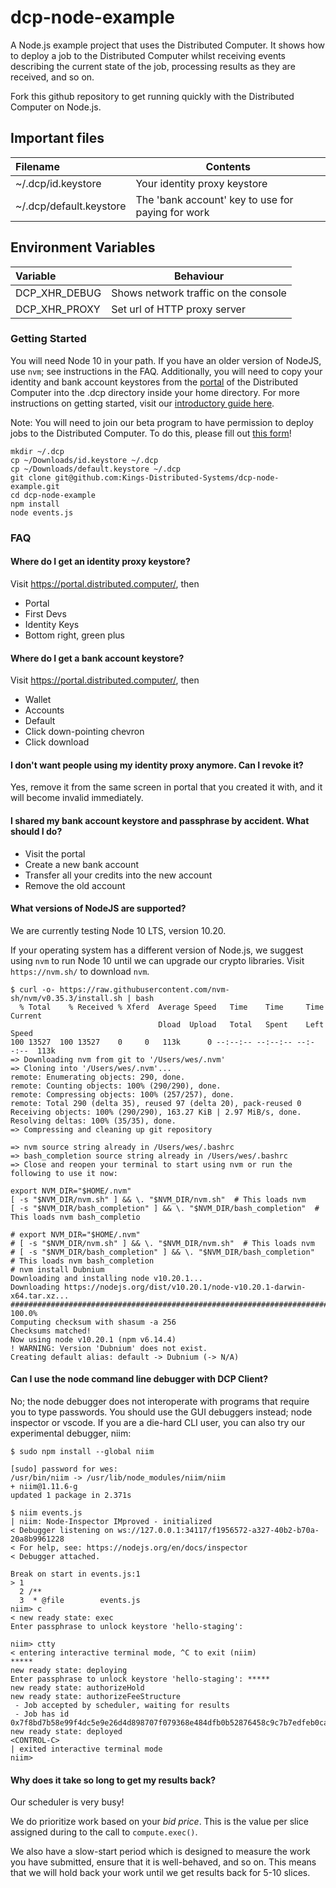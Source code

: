 # dcp-node-example

A Node.js example project that uses the Distributed Computer. It shows how to deploy a job to the Distributed Computer whilst
receiving events describing the current state of the job, processing results as
they are received, and so on.

Fork this github repository to get running quickly with the Distributed Computer on Node.js.

## Important files

| Filename                | Contents                                            |
| :---------------------- | --------------------------------------------------- |
| ~/.dcp/id.keystore      | Your identity proxy keystore                        |
| ~/.dcp/default.keystore | The 'bank account' key to use for paying for work   |

## Environment Variables

| Variable      | Behaviour                            |
| :------------ | ------------------------------------ |
| DCP_XHR_DEBUG | Shows network traffic on the console |
| DCP_XHR_PROXY | Set url of HTTP proxy server         |

### Getting Started

You will need Node 10 in your path. If you have an older version of NodeJS, use
`nvm`; see instructions in the FAQ. Additionally, you will need to copy your
identity and bank account keystores from the [portal](https://portal.distributed.computer/) of the Distributed Computer into the .dcp directory
inside your home directory. For more instructions on getting started, visit our [introductory guide here](https://docs.dcp.dev/getting-started).

Note: You will need to join our beta program to have permission to deploy jobs to the Distributed Computer. To do this, please fill out [this form](https://docs.google.com/forms/d/e/1FAIpQLScj6g1PH7Nbejlj5XHrScvtBhTy-2A_l0A8sHMzzihQR79KYw/viewform)!

```shell
mkdir ~/.dcp
cp ~/Downloads/id.keystore ~/.dcp
cp ~/Downloads/default.keystore ~/.dcp
git clone git@github.com:Kings-Distributed-Systems/dcp-node-example.git
cd dcp-node-example
npm install
node events.js
```

### FAQ

#### Where do I get an identity proxy keystore?

Visit <https://portal.distributed.computer/>, then

- Portal
- First Devs
- Identity Keys
- Bottom right, green plus

#### Where do I get a bank account keystore?

Visit <https://portal.distributed.computer/>, then

- Wallet
- Accounts
- Default
- Click down-pointing chevron
- Click download

#### I don't want people using my identity proxy anymore. Can I revoke it?

Yes, remove it from the same screen in portal that you created it with, and it
will become invalid immediately.

#### I shared my bank account keystore and passphrase by accident. What should I do?

- Visit the portal
- Create a new bank account
- Transfer all your credits into the new account
- Remove the old account

#### What versions of NodeJS are supported?

We are currently testing Node 10 LTS, version 10.20.

If your operating system has a different version of Node.js, we suggest using
`nvm` to run Node 10 until we can upgrade our crypto libraries. Visit
`https://nvm.sh/` to download `nvm`.

```shell
$ curl -o- https://raw.githubusercontent.com/nvm-sh/nvm/v0.35.3/install.sh | bash
  % Total    % Received % Xferd  Average Speed   Time    Time     Time  Current
                                 Dload  Upload   Total   Spent    Left  Speed
100 13527  100 13527    0     0   113k      0 --:--:-- --:--:-- --:--:--  113k
=> Downloading nvm from git to '/Users/wes/.nvm'
=> Cloning into '/Users/wes/.nvm'...
remote: Enumerating objects: 290, done.
remote: Counting objects: 100% (290/290), done.
remote: Compressing objects: 100% (257/257), done.
remote: Total 290 (delta 35), reused 97 (delta 20), pack-reused 0
Receiving objects: 100% (290/290), 163.27 KiB | 2.97 MiB/s, done.
Resolving deltas: 100% (35/35), done.
=> Compressing and cleaning up git repository

=> nvm source string already in /Users/wes/.bashrc
=> bash_completion source string already in /Users/wes/.bashrc
=> Close and reopen your terminal to start using nvm or run the following to use it now:

export NVM_DIR="$HOME/.nvm"
[ -s "$NVM_DIR/nvm.sh" ] && \. "$NVM_DIR/nvm.sh"  # This loads nvm
[ -s "$NVM_DIR/bash_completion" ] && \. "$NVM_DIR/bash_completion"  # This loads nvm bash_completio

# export NVM_DIR="$HOME/.nvm"
# [ -s "$NVM_DIR/nvm.sh" ] && \. "$NVM_DIR/nvm.sh"  # This loads nvm
# [ -s "$NVM_DIR/bash_completion" ] && \. "$NVM_DIR/bash_completion"  # This loads nvm bash_completion
# nvm install Dubnium
Downloading and installing node v10.20.1...
Downloading https://nodejs.org/dist/v10.20.1/node-v10.20.1-darwin-x64.tar.xz...
################################################################################################# 100.0%
Computing checksum with shasum -a 256
Checksums matched!
Now using node v10.20.1 (npm v6.14.4)
! WARNING: Version 'Dubnium' does not exist.
Creating default alias: default -> Dubnium (-> N/A)
```

#### Can I use the node command line debugger with DCP Client?

No; the node debugger does not interoperate with programs that require you to
type passwords. You should use the GUI debuggers instead; node inspector or
vscode. If you are a die-hard CLI user, you can also try our experimental
debugger, niim:

```shell
$ sudo npm install --global niim

[sudo] password for wes:
/usr/bin/niim -> /usr/lib/node_modules/niim/niim
+ niim@1.11.6-g
updated 1 package in 2.371s

$ niim events.js
| niim: Node-Inspector IMproved - initialized
< Debugger listening on ws://127.0.0.1:34117/f1956572-a327-40b2-b70a-20a8b9961228
< For help, see: https://nodejs.org/en/docs/inspector
< Debugger attached.

Break on start in events.js:1
> 1
  2 /**
  3  * @file        events.js
niim> c
< new ready state: exec
Enter passphrase to unlock keystore 'hello-staging':

niim> ctty
< entering interactive terminal mode, ^C to exit (niim)
*****
new ready state: deploying
Enter passphrase to unlock keystore 'hello-staging': *****
new ready state: authorizeHold
new ready state: authorizeFeeStructure
 - Job accepted by scheduler, waiting for results
 - Job has id 0x7f8bd7b58e99f4dc5e9e26d4d898707f079368e484dfb0b52876458c9c7b7edfeb0cabb6c7cb8eb362c192c9d198d2d718e99aeb08f4d1edf5cfcf60ad1101029a
new ready state: deployed
<CONTROL-C>
| exited interactive terminal mode
niim>
```

#### Why does it take so long to get my results back?

Our scheduler is very busy!

We do prioritize work based on your _bid price_. This is the value per slice
assigned during to the call to `compute.exec()`.

We also have a slow-start period which is designed to measure the work you have
submitted, ensure that it is well-behaved, and so on. This means that we will
hold back your work until we get results back for 5-10 slices.
